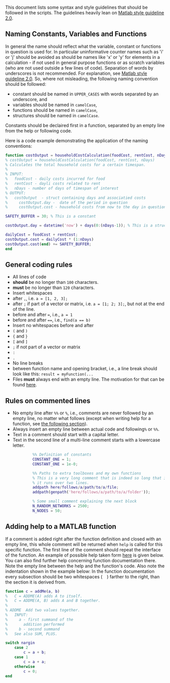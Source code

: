 This document lists some syntax and style guidelines that should be followed in the scripts. The guidelines heavily lean on  [Matlab style guideline 2.0](https://uk.mathworks.com/matlabcentral/fileexchange/46056-matlab-style-guidelines-2-0).

## Naming Constants, Variables and Functions
In general the name should reflect what the variable, constant or functions in question is used for. In particular uninformative counter names such as 'i' or 'j' should be avoided as should be names like 'x' or 'y' for elements in a calculation - if not used in general purpose functions or as scratch variables (who are not used outside a few lines of code).
Separation of words by underscores is not recommended. For explanation, see [Matlab style guideline 2.0](https://uk.mathworks.com/matlabcentral/fileexchange/46056-matlab-style-guidelines-2-0). So, where not misleading, the following naming convention should be followed:
*  constant should be named in `UPPER_CASES` with words separated by an underscore, and
*  variables should be named in `camelCase`,
*  functions should be named in `camelCase`,
*  structures should be named in `camelCase`.

Constants should be declaired first in a function, separated by an empty line from the help or following code.

Here is a code example demonstrating the application of the naming conventions:
```matlab
function costOutput = householdCostCalculation(foodCost, rentCost, nDays)
% costOutput = householdCostCalculation(foodCost, rentCost, nDays)
% Calculates the total household costs for a certain timespan.
%
% INPUT:
%   foodCost - daily costs incurred for food
%   rentCost - dayli costs related to rent
%   nDays - number of days of timespan of interest
% OUTPUT:
%   costOutput  - struct containing days and associatied costs
%     costOutput.day -  date of the period in question
%     costOutput.cost - household costs from now to the day in question

SAFETY_BUFFER = 30; % This is a constant

costOutput.day = datetime('now') + days(0:(nDays-1)); % This is a struct, calculated using a function

dailyCost = foodCost + rentCost;
costOutput.cost = dailyCost * (1:nDays)
costOutput.cost(end) += SAFETY_BUFFER;
end
```

## General coding rules
* All lines of code
 * **should** be no longer than `100` characters.
 * **must** be no longer than `120` characters.
* Insert whitespaces
 * after `,`, i.e. `a = [1, 2, 3];`
 * after `;` if part of a vector or matrix, i.e. `a = [1; 2; 3];`, but not at the end of the line.
 * before and after `=`, i.e., `a = 1`
 * before and after `==`, i.e., `find(a == b)`
* Insert no whitespaces before and after
 * `(` and `)`
 * `{` and `}`
 * `[` and `]`
 * `;` if not part of a vector or matrix
 * `:`
 * `.`
* No line breaks
 * between function name and opening bracket, i.e., a line break should look like this: `result = myFunction(...`
* Files **must** always end with an empty line. The motivation for that can be found [here](http://stackoverflow.com/questions/2287967/why-is-it-recommended-to-have-empty-line-in-the-end-of-file).

## Rules on commented lines
 * No empty line after `%%` or `%`, i.e., comments are never followed by an empty line, no matter what follows (except when writing help for a function, see [the following section](#adding-help-to-a-matlab-function)).
 * Always insert an empty line between actual code and following`%` or `%%`.
 * Text in a comment should start with a capital letter.
 * Text in the second line of a multi-line comment starts with a lowercase letter.
``` matlab
            %% Definition of constants
            CONSTANT_ONE = 1;
            CONSTANT_ONE = 1e-0;

            %% Paths to extra toolboxes and my own functions
            % This is a very long comment that is indeed so long that it takes up so much space that
            % it runs over two lines.
            addpath here/follows/a/path/to/a/file;
            addpath(genpath('here/follows/a/path/to/a/folder'));

            % Some small comment explaining the next block
            N_RANDOM_NETWORKS = 2500;
            N_NODES = 50;
```

## Adding help to a MATLAB function
If a comment is added right after the function definition and closed with an empty line, this whole comment will be returned when `help` is called for this specific function.
The first line of the comment should repeat the interface of the function.
An example of possible help taken form [here](http://de.mathworks.com/help/matlab/matlab_prog/add-help-for-your-program.html) is given below.
You can also find further help concerning function documentation there.
Note the empty line between the help and the function's code.
Also note the indentation shown in the example below:
In the function documentation every subsection should be two whitespaces (`  `) farther to the right, than the section it is derived from.

```matlab
function c = addMe(a, b)
%   C = ADDME(A) adds A to itself.
%   C = ADDME(A, B) adds A and B together.
%
% ADDME  Add two values together.
%   INPUT:
%     a - first summand of the
%       addition performed
%     b - second summand
%   See also SUM, PLUS.

switch nargin
    case 2
        c = a + b;
    case 1
        c = a + a;
    otherwise
        c = 0;
end
```

